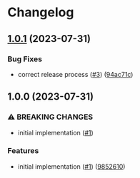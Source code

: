 # Changelog

## [1.0.1](https://github.com/kade-robertson/rust-template/compare/v1.0.0...v1.0.1) (2023-07-31)


### Bug Fixes

* correct release process ([#3](https://github.com/kade-robertson/rust-template/issues/3)) ([94ac71c](https://github.com/kade-robertson/rust-template/commit/94ac71c8b1146631f4de7ce565bb61d7ac03ccc9))

## 1.0.0 (2023-07-31)


### ⚠ BREAKING CHANGES

* initial implementation ([#1](https://github.com/kade-robertson/rust-template/issues/1))

### Features

* initial implementation ([#1](https://github.com/kade-robertson/rust-template/issues/1)) ([9852610](https://github.com/kade-robertson/rust-template/commit/98526107965785c0313cd7d16961a9fc34981466))

